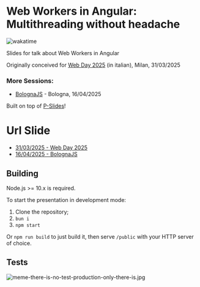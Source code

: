 # Web Workers in Angular: Multithreading without headache

![wakatime](https://wakatime.com/badge/user/2729ac0c-0ebb-4599-b424-3a6648627bff/project/5eff7b3f-f4e5-4094-b0b9-c5b8dc9e1255.svg)

Slides for talk about Web Workers in Angular

Originally conceived for [Web Day 2025](https://www.webdayconf.it/e/3584/Web-Day-2025) (in italian), Milan, 31/03/2025

### More Sessions:

- [BolognaJS](https://www.meetup.com/it-IT/bologna-js-meetup/events/307181216/) - Bologna, 16/04/2025

Built on top of [P-Slides](https://github.com/MaxArt2501/p-slides)!

# Url Slide

- [31/03/2025 - Web Day 2025](https://talk-web-workers-angular.pages.dev/web-day-2025/)
- [16/04/2025 - BolognaJS](https://talk-web-workers-angular.pages.dev/bologna-js/)

## Building

Node.js >= 10.x is required.

To start the presentation in development mode:

1. Clone the repository;
2. `bun i`
3. `npm start`

Or `npm run build` to just build it, then serve `/public` with your HTTP server of choice.

## Tests

![meme-there-is-no-test-production-only-there-is.jpg](https://i.postimg.cc/9Q477w17/meme-there-is-no-test-production-only-there-is.jpg)
